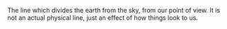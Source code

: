 The line which divides the earth from the sky, from our point of view.
It is not an actual physical line, just an effect of how things look to
us.
